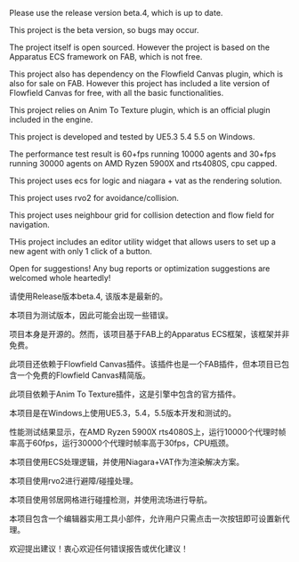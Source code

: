 Please use the release version beta.4, which is up to date.

This project is the beta version, so bugs may occur.

The project itself is open sourced. However the project is based on the Apparatus ECS framework on FAB, which is not free.

This project also has dependency on the Flowfield Canvas plugin, which is also for sale on FAB. However this project has included a lite version of Flowfield Canvas for free, with all the basic functionalities.

This project relies on Anim To Texture plugin, which is an official plugin included in the engine.

This project is developed and tested by UE5.3 5.4 5.5 on Windows.

The performance test result is 60+fps running 10000 agents and 30+fps running 30000 agents on AMD Ryzen 5900X and rts4080S, cpu capped.

This project uses ecs for logic and niagara + vat as the rendering solution.

This project uses rvo2 for avoidance/collision.

This project uses neighbour grid for collision detection and flow field for navigation.

THis project includes an editor utility widget that allows users to set up a new agent with only 1 click of a button.

Open for suggestions! Any bug reports or optimization suggestions are welcomed whole heartedly!

请使用Release版本beta.4, 该版本是最新的。

本项目为测试版本，因此可能会出现一些错误。

项目本身是开源的。然而，该项目基于FAB上的Apparatus ECS框架，该框架并非免费。

此项目还依赖于Flowfield Canvas插件。该插件也是一个FAB插件，但本项目已包含一个免费的Flowfield Canvas精简版。

此项目依赖于Anim To Texture插件，这是引擎中包含的官方插件。

本项目是在Windows上使用UE5.3，5.4，5.5版本开发和测试的。

性能测试结果显示，在AMD Ryzen 5900X rts4080S上，运行10000个代理时帧率高于60fps，运行30000个代理时帧率高于30fps，CPU瓶颈。

本项目使用ECS处理逻辑，并使用Niagara+VAT作为渲染解决方案。

本项目使用rvo2进行避障/碰撞处理。

本项目使用邻居网格进行碰撞检测，并使用流场进行导航。

本项目包含一个编辑器实用工具小部件，允许用户只需点击一次按钮即可设置新代理。

欢迎提出建议！衷心欢迎任何错误报告或优化建议！
